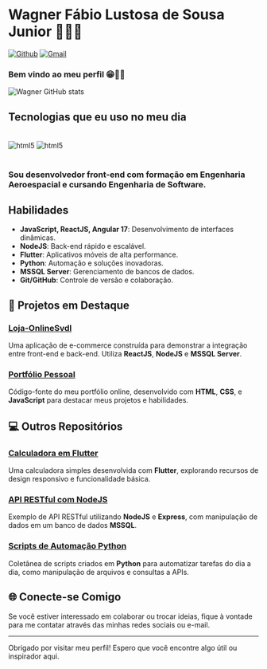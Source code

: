 # Wagner Fábio Lustosa de Sousa Junior 👨🏾‍💻

[![Github](https://img.shields.io/badge/GitHub-100000?style=for-the-badge&logo=github&logoColor=white)](https://github.com/wagnerlustosajr) 
[![Gmail](https://img.shields.io/badge/Gmail-D14836?style=for-the-badge&logo=gmail&logoColor=white&link=mailto:wagnerlustosa@icloud.com)](mailto:wagnerlustosa@icloud.com)

### Bem vindo ao meu perfil 😁✋🏾

![Wagner GitHub stats](https://github-readme-stats.vercel.app/api?username=wagnerlustosajr&show_icons=true&theme=tokyonight)

## Tecnologias que eu uso no meu dia

<div style="display: inline_block"><br/>
    <img align="center" alt="html5" src="https://img.shields.io/badge/Python-14354C?style=for-the-badge&logo=python&logoColor=white " />
    <img align="center" alt="html5" src="https://img.shields.io/badge/JavaScript-323330?style=for-the-badge&logo=javascript&logoColor=F7DF1E" />
</div><br>

### Sou desenvolvedor front-end com formação em Engenharia Aeroespacial e cursando Engenharia de Software.

## Habilidades

- **JavaScript, ReactJS, Angular 17**: Desenvolvimento de interfaces dinâmicas.
- **NodeJS**: Back-end rápido e escalável.
- **Flutter**: Aplicativos móveis de alta performance.
- **Python**: Automação e soluções inovadoras.
- **MSSQL Server**: Gerenciamento de bancos de dados.
- **Git/GitHub**: Controle de versão e colaboração.

## 🚀 Projetos em Destaque

### [Loja-OnlineSvdl](https://github.com/wagnerlustosajr/Loja-OnlineSvdl)
Uma aplicação de e-commerce construída para demonstrar a integração entre front-end e back-end. Utiliza **ReactJS**, **NodeJS** e **MSSQL Server**.

### [Portfólio Pessoal](https://github.com/wagnerlustosajr/wagnerlustosajr.github.io)
Código-fonte do meu portfólio online, desenvolvido com **HTML**, **CSS**, e **JavaScript** para destacar meus projetos e habilidades.

## 💻 Outros Repositórios

### [Calculadora em Flutter](https://github.com/wagnerlustosajr/Calculadora-Flutter)
Uma calculadora simples desenvolvida com **Flutter**, explorando recursos de design responsivo e funcionalidade básica.

### [API RESTful com NodeJS](https://github.com/wagnerlustosajr/API-Restful-NodeJS)
Exemplo de API RESTful utilizando **NodeJS** e **Express**, com manipulação de dados em um banco de dados **MSSQL**.

### [Scripts de Automação Python](https://github.com/wagnerlustosajr/Scripts-Automacao-Python)
Coletânea de scripts criados em **Python** para automatizar tarefas do dia a dia, como manipulação de arquivos e consultas a APIs.

## 🌐 Conecte-se Comigo

Se você estiver interessado em colaborar ou trocar ideias, fique à vontade para me contatar através das minhas redes sociais ou e-mail.

---

Obrigado por visitar meu perfil! Espero que você encontre algo útil ou inspirador aqui.
